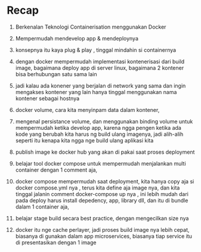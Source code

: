



# Recap

1. Berkenalan Teknologi Containerisation menggunakan Docker

2. Mempermudah mendevelop app & mendeploynya
 
3. konsepnya itu kaya plug & play , tinggal mindahin si containernya
 
4. dengan docker mempermudah implementasi kontenerisasi dari build image, bagaimana deploy app di server linux, bagaimana 2 kontener bisa berhubungan satu sama lain
 
5. jadi kalau ada konener yang berjalan di network yang sama dan ingin mengakses kontener yang lain hanya tinggal menggunakan nama kontener sebagai hostnya
 
6. docker volume, cara kita menyinpam data dalam kontener, 
 
7. mengenal persistance volume, dan menggunakan binding volume untuk mempermudah ketika develop app, karena ngga pengen ketika ada kode yang berubah kita harus ng build ulang imagenya, jadi alih-alih seperti itu kenapa kita ngga nge build ulang aplikasi kita  
 
8. publish image ke docker hub yang akan di pakai saat proses deployment
 
9. belajar tool docker compose untuk mempermudah menjalankan multi container dengan 1 comment aja, 
 
10. docker compose mempermudah saat deployment, kita hanya copy aja si docker compose.yml nya , terus kita define aja image nya, dan kita tinggal jalanin comment docker-compose up nya , ini lebih mudah dari pada deploy harus install depedency, app, library dll, dan itu di bundle dalam 1 container aja, 
 
11. belajar stage build secara best practice, dengan mengecilkan size nya
 
12. docker itu nge cache perlayer, jadi proses build image nya lebih cepat, biasanya di gunakan dalam app microservices, biasanya tiap service itu di presentasikan dengan 1 image
 
